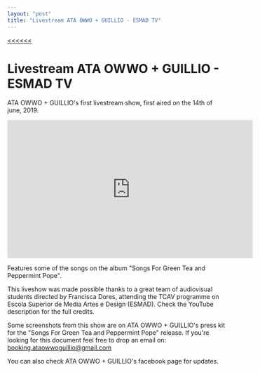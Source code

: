 ```yaml
---
layout: "post"
title: "Livestream ATA OWWO + GUILLIO - ESMAD TV"
---
```

[<<<<<<](/updates.html)
# Livestream ATA OWWO + GUILLIO - ESMAD TV
ATA OWWO + GUILLIO's first livestream show, first aired on the 14th of june, 2019.

<iframe width="560" height="315" src="https://www.youtube.com/embed/cSQTZoZPJzs" title="YouTube video player" frameborder="0" allow="accelerometer; autoplay; clipboard-write; encrypted-media; gyroscope; picture-in-picture" allowfullscreen=""></iframe>

Features some of the songs on the album "Songs For Green Tea and Peppermint Pope".

This liveshow was made possible thanks to a great team of audiovisual students directed by Francisca Dores, attending the TCAV programme on Escola Superior de Media Artes e Design (ESMAD). Check the YouTube description for the full credits.

Some screenshots from this show are on ATA OWWO + GUILLIO's press kit for the "Songs For Green Tea and Peppermint Pope" release. If you're looking for this document feel free to drop an email on: booking.ataowwoguillio@gmail.com

You can also check ATA OWWO + GUILLIO's facebook page for updates.

